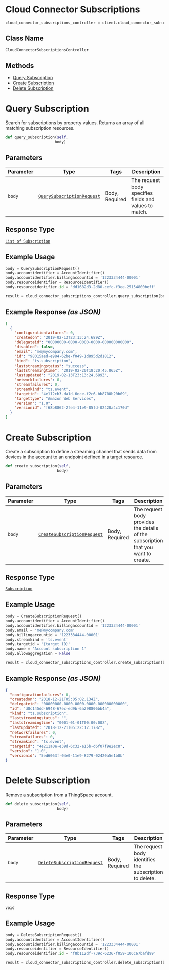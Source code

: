 # Cloud Connector Subscriptions

```python
cloud_connector_subscriptions_controller = client.cloud_connector_subscriptions
```

## Class Name

`CloudConnectorSubscriptionsController`

## Methods

* [Query Subscription](../../doc/controllers/cloud-connector-subscriptions.md#query-subscription)
* [Create Subscription](../../doc/controllers/cloud-connector-subscriptions.md#create-subscription)
* [Delete Subscription](../../doc/controllers/cloud-connector-subscriptions.md#delete-subscription)


# Query Subscription

Search for subscriptions by property values. Returns an array of all matching subscription resources.

```python
def query_subscription(self,
                      body)
```

## Parameters

| Parameter | Type | Tags | Description |
|  --- | --- | --- | --- |
| `body` | [`QuerySubscriptionRequest`](../../doc/models/query-subscription-request.md) | Body, Required | The request body specifies fields and values to match. |

## Response Type

[`List of Subscription`](../../doc/models/subscription.md)

## Example Usage

```python
body = QuerySubscriptionRequest()
body.accountidentifier = AccountIdentifier()
body.accountidentifier.billingaccountid = '1223334444-00001'
body.resourceidentifier = ResourceIdentifier()
body.resourceidentifier.id = 'dd1682d3-2d80-cefc-f3ee-25154800beff'

result = cloud_connector_subscriptions_controller.query_subscription(body)
```

## Example Response *(as JSON)*

```json
[
  {
    "configurationfailures": 0,
    "createdon": "2019-02-13T23:13:24.689Z",
    "delegateid": "00000000-0000-0000-0000-000000000000",
    "disabled": false,
    "email": "me@mycompany.com",
    "id": "98015aed-e984-62be-f049-1d895d2d1812",
    "kind": "ts.subscription",
    "laststreamingstatus": "success",
    "laststreamingtime": "2019-02-20T18:20:45.865Z",
    "lastupdated": "2019-02-13T23:13:24.689Z",
    "networkfailures": 0,
    "streamfailures": 0,
    "streamkind": "ts.event",
    "targetid": "4e112cb3-da1d-6ece-f2c6-bb8700b20b09",
    "targettype": "Amazon Web Services",
    "version": "1.0",
    "versionid": "f68b8862-2fe4-11e9-85fd-02420a4c170d"
  }
]
```


# Create Subscription

Create a subscription to define a streaming channel that sends data from devices in the account to an endpoint defined in a target resource.

```python
def create_subscription(self,
                       body)
```

## Parameters

| Parameter | Type | Tags | Description |
|  --- | --- | --- | --- |
| `body` | [`CreateSubscriptionRequest`](../../doc/models/create-subscription-request.md) | Body, Required | The request body provides the details of the subscription that you want to create. |

## Response Type

[`Subscription`](../../doc/models/subscription.md)

## Example Usage

```python
body = CreateSubscriptionRequest()
body.accountidentifier = AccountIdentifier()
body.accountidentifier.billingaccountid = '1223334444-00001'
body.email = 'me@mycompany.com'
body.billingaccountid = '1223334444-00001'
body.streamkind = 'ts.event'
body.targetid = '{target ID}'
body.name = 'Account subscription 1'
body.allowaggregation = False

result = cloud_connector_subscriptions_controller.create_subscription(body)
```

## Example Response *(as JSON)*

```json
{
  "configurationfailures": 0,
  "createdon": "2018-12-21T05:05:02.134Z",
  "delegateid": "00000000-0000-0000-0000-000000000000",
  "id": "d8c145dd-6948-67ec-ed9b-6a298806bb4a",
  "kind": "ts.subscription",
  "laststreamingstatus": "",
  "laststreamingtime": "0001-01-01T00:00:00Z",
  "lastupdated": "2018-12-21T05:22:12.178Z",
  "networkfailures": 0,
  "streamfailures": 0,
  "streamkind": "ts.event",
  "targetid": "4e211a0e-e39d-6c32-e15b-d6f07f9e2ec8",
  "version": "1.0",
  "versionid": "5ed6063f-04e0-11e9-8279-02420a5e1b0b"
}
```


# Delete Subscription

Remove a subscription from a ThingSpace account.

```python
def delete_subscription(self,
                       body)
```

## Parameters

| Parameter | Type | Tags | Description |
|  --- | --- | --- | --- |
| `body` | [`DeleteSubscriptionRequest`](../../doc/models/delete-subscription-request.md) | Body, Required | The request body identifies the subscription to delete. |

## Response Type

`void`

## Example Usage

```python
body = DeleteSubscriptionRequest()
body.accountidentifier = AccountIdentifier()
body.accountidentifier.billingaccountid = '1223334444-00001'
body.resourceidentifier = ResourceIdentifier()
body.resourceidentifier.id = 'f8b112df-739c-6236-f059-106c67bafd99'

result = cloud_connector_subscriptions_controller.delete_subscription(body)
```


